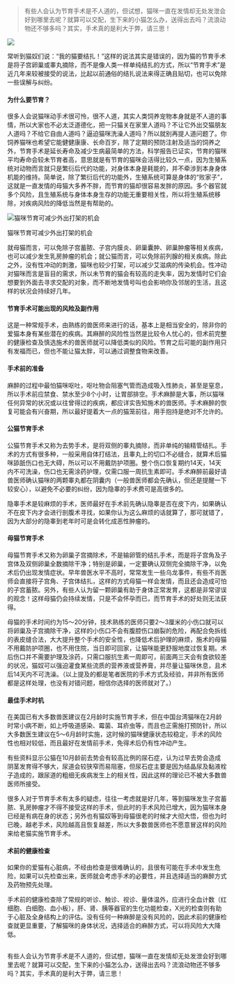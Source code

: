 
> 有些人会认为节育手术是不人道的，但试想，猫咪一直在发情却无处发泄会好到哪里去呢？就算可以交配，生下来的小猫怎么办，送得出去吗？流浪动物还不够多吗？其实，手术真的是利大于弊，请三思！

![](https://mmbiz.qpic.cn/mmbiz_jpg/mLA9xDdPFPV267XiaudZFnaQflQyiaFtjHVwnIIBDLF9gUQ8Mt7p2zqawnQS8YfOlrHbhs5eRyP17RU469a8atMg/640?wx_fmt=jpeg&tp=webp&wxfrom=5&wx_lazy=1&wx_co=1)


常听到猫奴们说：“我的猫要结扎！”这样的说法其实是错误的，因为猫的节育手术是将子宫卵巢或睾丸摘除，而不是像人类一样单纯结扎的方式，所以“节育手术”是近几年来较被接受的说法，比起以前通俗的结扎说法来得正确且贴切，也可以免除一些误解与纠纷。 



#### 为什么要节育？ 



很多人会说猫咪动手术很可怜，很不人道，其实人类饲养宠物本身就是不人道的事情，所以大家也不必太泛道德化，把一只猫关在家里人道吗？不让它外出交猫朋友人道吗？不给它自由人道吗？逼迫猫咪洗澡人道吗？所以就别再提人道问题了。你饲养猫咪也希望它能健健康康、长命百岁，除了定期的预防注射及适当的饲养之外，节育手术是延长寿命及减少生病最简单的方法，科学报告已证实，节育的猫咪平均寿命会较未节育者高，意思就是有节育的猫咪会活得比较久一点，因为生殖系统对动物而言就只是繁衍后代的功能，对身体本身是耗能的，并不牵涉到本身身体机能的维持。简单说，除了繁衍后代的功能外，生殖系统可算是身体的“败家子”，这就是一直发情的母猫大多养不胖，而节育的猫却很容易发胖的原因。多个器官就多个风险，且生殖系统与身体本身生存的功能无重要相关性，所以将生殖系统移除，对疾病风险的降低当然是有帮助的。


![猫咪节育可减少外出打架的机会](https://mmbiz.qpic.cn/mmbiz_jpg/mLA9xDdPFPX1ibuDrrJ2b8eib4v6VAicEqG7yKGX4CklgzooQicyhkN4LxKiau97gsXquS9mEbNxiaXWh8fw4glvr3Eg/640?wx_fmt=jpeg&tp=webp&wxfrom=5&wx_lazy=1&wx_co=1)

猫咪节育可减少外出打架的机会



就母猫而言，可以免除子宫蓄脓、子宫内膜炎、卵巢囊肿、卵巢肿瘤等相关疾病，也可以减少发生乳房肿瘤的机会；就公猫而言，可以免除前列腺的相关疾病。除此之外，没有性冲动的刺激，猫咪也较少打架，可以减少艾滋病的传染机会。性冲动对猫咪而言是盲目的需求，所以未节育的猫会有较高的走失率，因为发情时它们会想要到外面去寻求交配的对象，而不断地发情号叫也会影响你及邻居的生活，且这样的状况会持续好几年。 



#### 节育手术可能出现的风险及副作用 



这是一种常规手术，由熟练的兽医师来进行的话，基本上是相当安全的，除非你的爱猫本身有某些潜在的疾病。其麻醉的风险性当然是比较令人忧心的，但术前完整的健康检查及慎选施术的兽医师就可以降低类似的风险。节育之后可能的副作用只有发福而已，但也不能让猫太胖，可以通过调整食物来改善。



#### 手术前的准备 



麻醉的过程中最怕猫咪呕吐，呕吐物会阻塞气管而造成吸入性肺炎，甚至是窒息，所以手术前应禁食、禁水至少8个小时，让胃部排空。手术麻醉是大事，所以猫咪任何异常的状况或以往曾得过的疾病，都应详实告知施术的兽医师。手术麻醉的恢复可能会有兴奋期，所以最好提着大一点的猫笼前往，用手抱持是绝对不允许的。



#### 公猫节育手术 



公猫节育手术又称为去势手术，是将双侧的睾丸摘除，而非单纯的输精管结扎。手术的方式有很多种，一般采用自体打结法，且睾丸上的切口不必缝合，就算术后猫咪舔舐伤口也无大碍，所以可以不用戴防护项圈。整个伤口恢复期约14天，14天内不可洗澡，伤口也无需涂药护理，仅需口服一周抗生素即可。手术麻醉前最好请兽医师确认猫咪的两颗睾丸都在阴囊内（一般兽医师都会先确认，但还是提醒一下较安心），以避免不必要的纠纷，因为隐睾的手术费可是高很多的。 



隐睾手术是较麻烦的手术，医师最好在手术前先确认隐睾是否在皮下内，如果确认不在皮下内才会进行剖腹术寻找，如果你认为这么麻烦的话就算了，那可就错了，因为大部分的隐睾到老年时可是会转化成恶性肿瘤的。



#### 母猫节育手术 



母猫节育手术又称为卵巢子宫摘除术，不是输卵管的结扎手术，而是将子宫角及子宫体及双侧卵巢全数摘除干净；特别是卵巢，一定要确认双侧完全摘除干净，以免术后仍出现发情症状。早年兽医水平不高时，常常发生一些乌龙事件，有些不肖医师会直接将子宫角、子宫体结扎，这样的方式母猫一样会发情，而且还会造成可怕的子宫蓄脓。另外，有些人认为留一颗卵巢有助于身体正常发育，这都是非常谬误的观念！这样母猫仍会持续发情，只是不会怀孕而已，而节育手术的好处则无法获得。 



母猫的手术时间约为15～20分钟，技术熟练的医师只要2～3厘米的小伤口就可以将卵巢及子宫摘除干净，这样的小伤口不会有腹腔伤口崩裂的危险，再配合免拆线的表皮缝合法，大大提升整个手术的安全性，也降低术后护理的麻烦，施术的母猫不用戴防护项圈，也不用住院，当日即可回家，让猫咪能更舒服地度过恢复期。术后伤口并不需要护理及涂药，只需口服抗生素一周即可，前面两三天会有食欲较差的状况，猫奴可以强迫灌食某些流质的营养液或营养膏，并尽量让猫咪休息，且术后14天内不可洗澡。（以上提及的都是笔者医院的手术方式及经验，并非所有医师都是这样处理，也没有对错问题，相信你选择的医师就对了。）



#### 最佳手术时机 



在美国已有大多数兽医建议在2月龄时实施节育手术，但在中国台湾猫咪在2月龄时常小病不断，如上呼吸道感染、霉菌、耳疥虫等，而且也正需施打预防针，所以大多数医生建议在5～6月龄时实施，这时候的猫咪健康状态较稳定，手术的风险性也相对较低，而且最好在发情前手术，免得术后仍有性冲动产生。 



有些资料显示公猫在10月龄前去势会有较高比例的尿石症，认为过早去势会造成阴茎发育得不够大，尿道会较狭窄而易阻塞，但尿石症主要是因为结晶尿及黏液栓子造成的，跟尿道的粗细无疾病发生上的相关性，因此这样的理论已不被大多数兽医师所接受。 



很多人对于节育手术有太多的疑虑，往往一考虑就是好几年，等到猫咪发生子宫蓄脓、乳房肿瘤才不得不接受这样的手术，但此时的手术风险已增大，因为猫咪本身已经是有病在身的状态；另外也有猫奴等到母猫很老的时候才大彻大悟，但也为时已晚，越老手术，风险越高且恢复越差，所以大多数兽医师也不愿意冒这样的风险来给老猫实施节育手术。



#### 术前的健康检查 



如果你的爱猫有心脏病，不经由检查是很难确认的，且很有可能在手术中发生危险，如果可以先检查出来，医师就会考虑手术的必要性，并且选择适当的麻醉方式及药物预先处理。 



手术前的健康检查除了常规的听诊、触诊、视诊、量体温外，应进行全血计数（红细胞、白细胞、血小板），肝、肾、胰等器官的生化功能检查，X光的检查则有助于心脏及全身结构上的评估。没有任何一种麻醉是没有风险的，因此术前的健康检查就更显重要，了解猫咪的身体状况，选择适合的麻醉方式，可以将风险大大降低。 



##

有些人会认为节育手术是不人道的，但试想，猫咪一直在发情却无处发泄会好到哪里去呢？就算可以交配，生下来的小猫怎么办，送得出去吗？流浪动物还不够多吗？其实，手术真的是利大于弊，请三思！